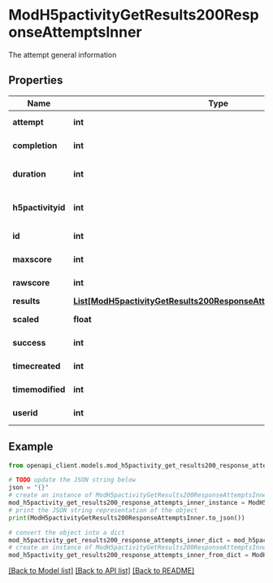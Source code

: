 # ModH5pactivityGetResults200ResponseAttemptsInner

The attempt general information

## Properties

Name | Type | Description | Notes
------------ | ------------- | ------------- | -------------
**attempt** | **int** | Attempt number | [optional] 
**completion** | **int** | Attempt completion | [optional] 
**duration** | **int** | Attempt duration in seconds | [optional] 
**h5pactivityid** | **int** | ID of the H5P activity | [optional] 
**id** | **int** | ID of the context | [optional] 
**maxscore** | **int** | Attempt max score | [optional] 
**rawscore** | **int** | Attempt score value | [optional] 
**results** | [**List[ModH5pactivityGetResults200ResponseAttemptsInnerResultsInner]**](ModH5pactivityGetResults200ResponseAttemptsInnerResultsInner.md) |  | [optional] 
**scaled** | **float** | Attempt scaled | [optional] 
**success** | **int** | Attempt success | [optional] 
**timecreated** | **int** | Attempt creation | [optional] 
**timemodified** | **int** | Attempt modified | [optional] 
**userid** | **int** | ID of the user | [optional] 

## Example

```python
from openapi_client.models.mod_h5pactivity_get_results200_response_attempts_inner import ModH5pactivityGetResults200ResponseAttemptsInner

# TODO update the JSON string below
json = "{}"
# create an instance of ModH5pactivityGetResults200ResponseAttemptsInner from a JSON string
mod_h5pactivity_get_results200_response_attempts_inner_instance = ModH5pactivityGetResults200ResponseAttemptsInner.from_json(json)
# print the JSON string representation of the object
print(ModH5pactivityGetResults200ResponseAttemptsInner.to_json())

# convert the object into a dict
mod_h5pactivity_get_results200_response_attempts_inner_dict = mod_h5pactivity_get_results200_response_attempts_inner_instance.to_dict()
# create an instance of ModH5pactivityGetResults200ResponseAttemptsInner from a dict
mod_h5pactivity_get_results200_response_attempts_inner_from_dict = ModH5pactivityGetResults200ResponseAttemptsInner.from_dict(mod_h5pactivity_get_results200_response_attempts_inner_dict)
```
[[Back to Model list]](../README.md#documentation-for-models) [[Back to API list]](../README.md#documentation-for-api-endpoints) [[Back to README]](../README.md)


